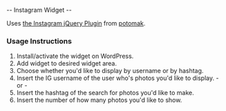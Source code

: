 -- Instagram Widget -- 

Uses [the Instagram jQuery Plugin](https://github.com/potomak/jquery-instagram) from [potomak](https://github.com/potomak/).

### Usage Instructions ###
1. Install/activate the widget on WordPress.
2. Add widget to desired widget area.
3. Choose whether you'd like to display by username or by hashtag.
4. Insert the IG username of the user who's photos you'd like to display.  - or -
5. Insert the hashtag of the search for photos you'd like to make.
6. Insert the number of how many photos you'd like to show.
